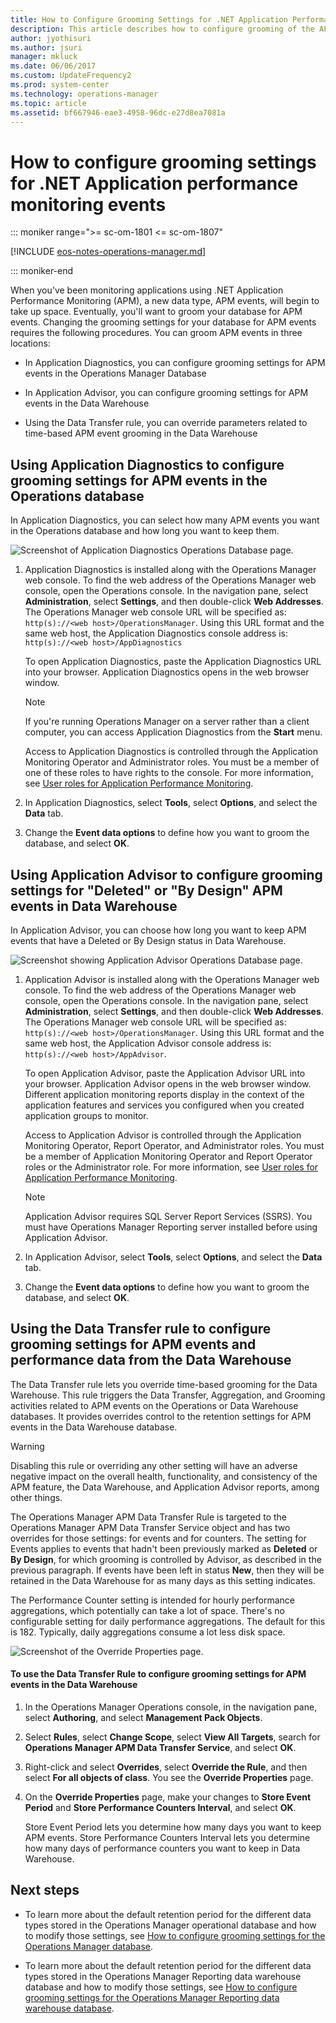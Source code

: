 ```yaml
---
title: How to Configure Grooming Settings for .NET Application Performance Monitoring Events
description: This article describes how to configure grooming of the APM data from the Operations Manager DBs.
author: jyothisuri
ms.author: jsuri
manager: mkluck
ms.date: 06/06/2017
ms.custom: UpdateFrequency2
ms.prod: system-center
ms.technology: operations-manager
ms.topic: article
ms.assetid: bf667946-eae3-4958-96dc-e27d8ea7081a
---
```


# How to configure grooming settings for .NET Application performance monitoring events

::: moniker range=">= sc-om-1801 <= sc-om-1807"

[!INCLUDE [eos-notes-operations-manager.md](../includes/eos-notes-operations-manager.md)]

::: moniker-end

When you've been monitoring applications using .NET Application Performance Monitoring (APM), a new data type, APM events, will begin to take up space. Eventually, you'll want to groom your database for APM events. Changing the grooming settings for your database for APM events requires the following procedures. You can groom APM events in three locations:  

-   In Application Diagnostics, you can configure grooming settings for APM events in the Operations Manager Database  

-   In Application Advisor, you can configure grooming settings for APM events in the Data Warehouse  

-   Using the Data Transfer rule, you can override parameters related to time-based APM event grooming in the Data Warehouse  

## Using Application Diagnostics to configure grooming settings for APM events in the Operations database  
In Application Diagnostics, you can select how many APM events you want in the Operations database and how long you want to keep them.  

![Screenshot of Application Diagnostics Operations Database page.](./media/om2016-appdiagnostics-groomingsettings.png)  

1.  Application Diagnostics is installed along with the Operations Manager web console. To find the web address of the Operations Manager web console, open the Operations console. In the navigation pane, select **Administration**, select **Settings**, and then double-click **Web Addresses**. The Operations Manager web console URL will be specified as: `http(s)://<web host>/OperationsManager`. Using this URL format and the same web host, the Application Diagnostics console address is: `http(s)://<web host>/AppDiagnostics`

    To open Application Diagnostics, paste the Application Diagnostics URL into your browser. Application Diagnostics opens in the web browser window.  

    > [!NOTE]  
    > If you're running Operations Manager on a server rather than a client computer, you can access Application Diagnostics from the **Start** menu.  

    Access to Application Diagnostics is controlled through the Application Monitoring Operator and Administrator roles. You must be a member of one of these roles to have rights to the console. For more information, see [User roles for Application Performance Monitoring](manage-working-with-the-application-diagnostics-console.md#user-roles-for-application-performance-monitoring).

2.  In Application Diagnostics, select **Tools**, select **Options**, and select the **Data** tab.  

3.  Change the **Event data options** to define how you want to groom the database, and select **OK**.  

## Using Application Advisor to configure grooming settings for "Deleted" or "By Design" APM events in Data Warehouse  
In Application Advisor, you can choose how long you want to keep APM events that have a Deleted or By Design status in Data Warehouse.  

![Screenshot showing Application Advisor Operations Database page.](./media/om2016-appadvisor-groomingsettings.png)  

1.  Application Advisor is installed along with the Operations Manager web console. To find the web address of the Operations Manager web console, open the Operations console. In the navigation pane, select **Administration**, select **Settings**, and then double-click **Web Addresses**. The Operations Manager web console URL will be specified as: `http(s)://<web host>/OperationsManager`. Using this URL format and the same web host, the Application Advisor console address is: `http(s)://<web host>/AppAdvisor`.

    To open Application Advisor, paste the Application Advisor URL into your browser. Application Advisor opens in the web browser window. Different application monitoring reports display in the context of the application features and services you configured when you created application groups to monitor.  

    Access to Application Advisor is controlled through the Application Monitoring Operator, Report Operator, and Administrator roles. You must be a member of Application Monitoring Operator and Report Operator roles or the Administrator role. For more information, see [User roles for Application Performance Monitoring](manage-working-with-the-application-diagnostics-console.md#user-roles-for-application-performance-monitoring).

    > [!NOTE]  
    > Application Advisor requires SQL Server Report Services (SSRS). You must have Operations Manager Reporting server installed before using Application Advisor.  

2.  In Application Advisor, select **Tools**, select **Options**, and select the **Data** tab.  

3.  Change the **Event data options** to define how you want to groom the database, and select **OK**.  

## Using the Data Transfer rule to configure grooming settings for APM events and performance data from the Data Warehouse  
The Data Transfer rule lets you override time-based grooming for the Data Warehouse. This rule triggers the Data Transfer, Aggregation, and Grooming activities related to APM events on the Operations or Data Warehouse databases. It provides overrides control to the retention settings for APM events in the Data Warehouse database.  

> [!WARNING]  
> Disabling this rule or overriding any other setting will have an adverse negative impact on the overall health, functionality, and consistency of the APM feature, the Data Warehouse, and Application Advisor reports, among other things.  

The Operations Manager APM Data Transfer Rule is targeted to the Operations Manager APM Data Transfer Service object and has two overrides for those settings: for events and for counters. The setting for Events applies to events that hadn't been previously marked as **Deleted** or **By Design**, for which grooming is controlled by Advisor, as described in the previous paragraph. If events have been left in status **New**, then they will be retained in the Data Warehouse for as many days as this setting indicates.  

The Performance Counter setting is intended for hourly performance aggregations, which potentially can take a lot of space. There's no configurable setting for daily performance aggregations. The default for this is 182. Typically, daily aggregations consume a lot less disk space.  

![Screenshot of the Override Properties page.](./media/om2016-appmonitor-datatransrule.png)  

#### To use the Data Transfer Rule to configure grooming settings for APM events in the Data Warehouse  

1.  In the Operations Manager Operations console, in the navigation pane, select **Authoring**, and select **Management Pack Objects**.  

2.  Select **Rules**, select **Change Scope**, select **View All Targets**, search for **Operations Manager APM Data Transfer Service**, and select **OK**.  

3.  Right-click and select **Overrides**, select **Override the Rule**, and then select **For all objects of class**. You see the **Override Properties** page.  

4.  On the **Override Properties** page, make your changes to **Store Event Period** and **Store Performance Counters Interval**, and select **OK**.  

    Store Event Period lets you determine how many days you want to keep APM events. Store Performance Counters Interval lets you determine how many days of performance counters you want to keep in Data Warehouse.  

## Next steps

* To learn more about the default retention period for the different data types stored in the Operations Manager operational database and how to modify those settings, see [How to configure grooming settings for the Operations Manager database](manage-omdb-grooming-settings.md).

* To learn more about the default retention period for the different data types stored in the Operations Manager Reporting data warehouse database and how to modify those settings, see [How to configure grooming settings for the Operations Manager Reporting data warehouse database](manage-omdwdb-grooming-settings.md).
